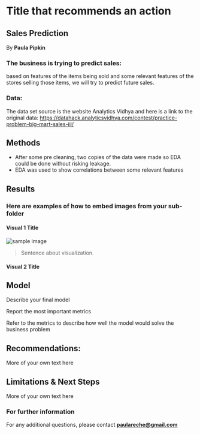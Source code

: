 
# Title that recommends an action
## Sales Prediction 

By **Paula Pipkin** 

### The business is trying to predict sales:

based on features of the items being sold and some relevant features of the stores selling those items, we will try to predict future sales.


### Data:
The data set source is the website Analytics Vidhya and here is a link to the original data:
https://datahack.analyticsvidhya.com/contest/practice-problem-big-mart-sales-iii/


## Methods
- After some pre cleaning, two copies of the data were made so EDA could be done without risking leakage.  
- EDA was used to show correlations between some relevant features


## Results

### Here are examples of how to embed images from your sub-folder


#### Visual 1 Title
![sample image](project1_sample_image.png)

> Sentence about visualization.

#### Visual 2 Title

## Model

Describe your final model

Report the most important metrics

Refer to the metrics to describe how well the model would solve the business problem

## Recommendations:

More of your own text here


## Limitations & Next Steps

More of your own text here


### For further information


For any additional questions, please contact **paulareche@gmail.com**
